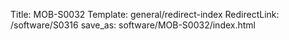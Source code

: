 Title: MOB-S0032
Template: general/redirect-index
RedirectLink: /software/S0316
save_as: software/MOB-S0032/index.html